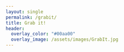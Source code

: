 ```yaml
---
layout: single
permalink: /grabit/
title: Grab it!
header:
  overlay_color: "#00aa00"
  overlay_image: /assets/images/GrabIt.jpg
---
```



